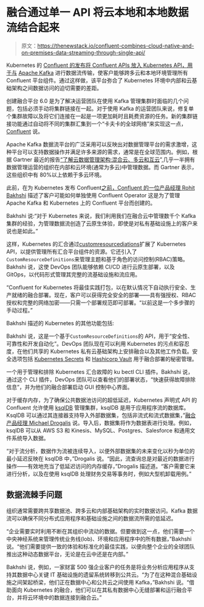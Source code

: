 # 融合通过单一 API 将云本地和本地数据流结合起来

> 原文：<https://thenewstack.io/confluent-combines-cloud-native-and-on-premises-data-streaming-through-single-api/>

Kubernetes 的 [Confluent 的发布将 Confluent APIs 放入 Kubernetes API，用于与](https://docs.confluent.io/operator/current/co-prepare.html) [Apache Kafka](https://kafka.apache.org/) 进行数据流传输，使客户能够跨多云和本地环境管理所有 Confluent 平台组件。通过这样做，该平台弥合了 Kubernetes 环境中内部和云基础架构之间数据访问的迫切需要的差距。

创建融合平台 6.0 是为了解决运营团队在使用 Kafka 管理集群时面临的几个问题，包括必须手动将集群链接在一起。对于使用 Kafka 的运营团队来说，修复单个集群故障以及将它们连接在一起是一项更加耗时且耗费资源的任务。新的集群链接功能通过自动将不同的集群汇集到一个“卡夫卡的全球网络”来实现这一点， [Confluent](https://www.confluent.io/?utm_content=inline-mention) 说。

Apache Kafka 数据流平台的广泛采用可以反映出对数据管理平台的需求激增，这种平台可以支持数据操作并满足许多来源的需求，通常是在全球范围内。例如，根据 Gartner 最近的报告[“了解云数据管理架构:混合云、多云和互云](https://www.gartner.com/en/documents/3985689/understanding-cloud-data-management-architectures-hybrid)”,几乎一半拥有数据管理运营的组织在内部和云环境(通常为多云)中管理数据。而 Gartner 表示，这些组织中有 80%以上依赖于多云环境。

此前，在为 Kubernetes 发布 Confluent[之前，Confluent 的一位产品经理 Rohit Bakhshi](https://www.linkedin.com/in/rohitbakhshi) 描述了客户可能如何单独使用 Confluent Operator 这是为了管理 Apache Kafka 和 Kubernetes 上的 Confluent 平台而创建的。

Bakhshi 说:“对于 Kubernetes 来说，我们利用我们在融合云中管理数千个 Kafka 集群的经验，为管理数据流创造了云原生体验，即使是对私有基础设施上的客户来说也是如此。”

这样，Kubernetes 的汇合通过[customresourcediations](https://kubernetes.io/docs/concepts/extend-kubernetes/api-extension/custom-resources/)扩展了 Kubernetes API，以提供管理所有汇合平台组件的资源。它还引入了`CustomResourceDefinitions`来管理主题和基于角色的访问控制(RBAC)策略。Bakhshi 说，这使 DevOps 团队能够依赖 CI/CD 进行云原生部署，以及 GitOps，以代码形式管理其完整的流基础设施和流应用。

“Confluent for Kubernetes 将最佳实践打包，以在默认情况下自动执行安全、生产就绪的融合部署。现在，客户可以获得完全安全的部署——具有强授权、RBAC 授权和完整的网络加密——只需一个部署规范即可部署。“以前这是一个多步骤的手动过程。”

Bakhshi 描述的 Kubernetes 的其他功能包括:

Bakhshi 说，这是一个基于`CustomResourceDefinitions`的 API，用于“安全性、可靠性和开发自动化”。DevOps 团队现在可以利用 Kubernetes 的污点和容忍度，在他们共享的 Kubernetes 私有云基础架构上安排融合以及其他工作负载。安全选项包括 [Kubernetes Secrets](https://kubernetes.io/fr/docs/concepts/configuration/secret/) 和 [Hashicorp Vault](https://www.vaultproject.io/) 用于融合部署的秘密管理。

一个用于管理和排除 Kubernetes 汇合故障的 ku bectl CLI 插件。Bakhshi 说，通过这个 CLI 插件，DevOps 团队可以查看他们的部署状态，“快速获得故障排除信息”，并为他们的融合部署启动 GUI 控制中心界面。

对于缓存内存，为了确保公共数据池访问的超低延迟，Kubernetes 声明式 API 的 Confluent 允许使用 [ksqlDB](https://ksqldb.io/) 管理集群，ksqlDB 是用于应用程序流的数据库。KsqlDB 可以通过其连接器支持导入外部数据集，包括非流式和流式数据集，”[融合产品经理 Michael Drogalis](https://www.linkedin.com/in/michael-drogalis-01029924) 说。导入后，数据集将作为数据表进行处理。例如，ksqlDB 可以从 AWS S3 和 Kinesis、MySQL、Postgres、Salesforce 和通用文件系统导入数据。

“对于流分析，数据作为流被连续导入，以便外部数据集的未来变化以秒为单位的最小延迟反映在 ksqlDB 中，”Drogalis 说。“因此，流查询总是对最近的数据进行操作——有效地充当了低延迟访问的内存缓存，”Drogalis 描述道。“客户需要它来进行分析，以及在使用 ksqlDB 处理财务交易等事务时，例如大型机卸载用例。”

## 数据流棘手问题

组织通常需要跨共享数据池、跨多云和内部基础架构的实时数据访问。Kafka 数据流可以确保不同分布式应用程序和基础设施之间的数据流所需的低延迟。

“企业需要实时利用不断在其组织中流动的数据。但要做到这一点，他们需要一个中央神经系统来管理传统业务线(lob)、环境和应用程序中的所有数据，”Bakhshi 说。“他们需要提供一致的体验和标准化的最佳实践，以便向整个企业的全球团队推出这种动态数据平台，无论是在云中还是在内部。”

Bakhshi 说，例如，一家财富 500 强企业客户的任务是将业务分析应用程序从支持其数据中心关键 IT 基础设施的遗留系统转移到公共云。“为了在这种混合基础设施之间架起桥梁，他们正在数据中心和公共云之间使用 Kafka，”Bakhshi 说。“借助面向 Kubernetes 的融合，他们可以在其私有数据中心无缝部署和运行融合平台，并将云环境中的数据连接到融合云。”

<svg xmlns:xlink="http://www.w3.org/1999/xlink" viewBox="0 0 68 31" version="1.1"><title>Group</title> <desc>Created with Sketch.</desc></svg>